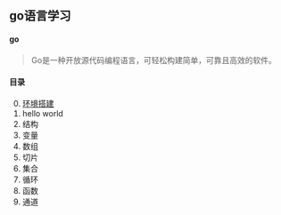 ## go语言学习

#### go

> Go是一种开放源代码编程语言，可轻松构建简单，可靠且高效的软件。

#### 目录

0. [环境搭建](https://github.com/mylafe/golang-study/blob/master/0/环境搭建.md)
1. hello world
2. 结构
3. 变量
4. 数组
5. 切片
6. 集合
7. 循环
8. 函数
9. 通道
